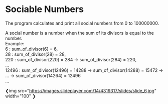 # Sociable Νumbers
Τhe program calculates and print all social numbers from 0 to 100000000. <br/>

A social number is a number when the sum of its divisors is equal to the number. <br/>
Example: <br/>
         6   : sum_of_divisor(6) = 6, <br/>
         28  : sum_of_divisor(28) = 28, <br/>
         220 : sum_of_divisor(220) = 284 ->  sum_of_divisor(284) = 220, <br/>
         ... <br/>
         12496 : sum_of_divisor(12496) = 14288 -> sum_of_divisor(14288) = 15472 -> ... -> sum_of_divisor(14264) = 12496 <br/>
         ... <br/>
 
 
 ❮img src="https://images.slideplayer.com/14/4319317/slides/slide_6.jpg" width="100" ❯

